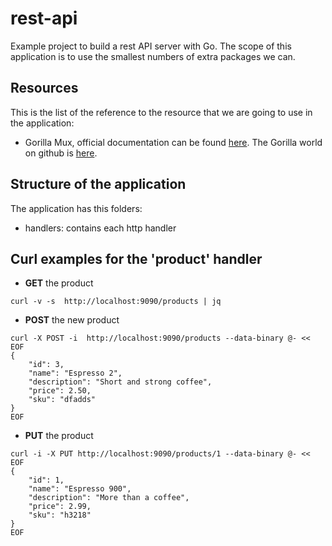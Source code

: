 # rest-api
Example project to build a rest API server with Go. The scope of this application is to use the smallest numbers of extra packages we can.

## Resources
This is the list of the reference to the resource that we are going to use in the application:
- Gorilla Mux, official documentation can be found [here](https://www.gorillatoolkit.org/).
  The Gorilla world on github is [here](https://github.com/gorilla).

## Structure of the application
The application has this folders:
- handlers: contains each http handler

## Curl examples for the 'product' handler 
- **GET** the product
```shell
curl -v -s  http://localhost:9090/products | jq
```
- **POST** the new product
```shell
curl -X POST -i  http://localhost:9090/products --data-binary @- << EOF   
{
    "id": 3,
    "name": "Espresso 2",
    "description": "Short and strong coffee",
    "price": 2.50,
    "sku": "dfadds"
}
EOF
```
- **PUT** the product
```shell
curl -i -X PUT http://localhost:9090/products/1 --data-binary @- << EOF   
{
    "id": 1,
    "name": "Espresso 900",
    "description": "More than a coffee",
    "price": 2.99,
    "sku": "h3218"
}
EOF
```


